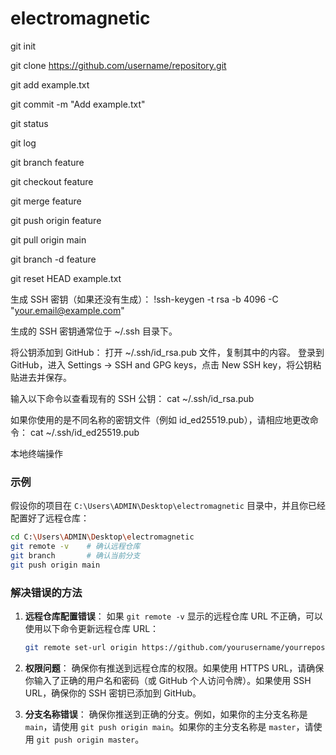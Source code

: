 # electromagnetic
<!-- 初始化仓库 -->
git init

<!-- 克隆仓库 -->
git clone https://github.com/username/repository.git

<!-- 添加文件到暂存区 -->
git add example.txt

<!-- 提交更改 -->
git commit -m "Add example.txt"

<!-- 查看状态 -->
git status

<!-- 查看提交历史 -->
git log

<!-- 创建分支 -->
git branch feature

<!-- 切换分支 -->
git checkout feature

<!-- 合并分支 -->
git merge feature

<!-- 推送到远程仓库 -->
git push origin feature

<!-- 从远程仓库拉取更改 -->
git pull origin main

<!-- 删除分支 -->
git branch -d feature

<!-- 重置暂存区和工作区 -->
git reset HEAD example.txt




生成 SSH 密钥（如果还没有生成）：
!ssh-keygen -t rsa -b 4096 -C "your.email@example.com"

生成的 SSH 密钥通常位于 ~/.ssh 目录下。

将公钥添加到 GitHub：
打开 ~/.ssh/id_rsa.pub 文件，复制其中的内容。
登录到 GitHub，进入 Settings -> SSH and GPG keys，点击 New SSH key，将公钥粘贴进去并保存。


输入以下命令以查看现有的 SSH 公钥：
cat ~/.ssh/id_rsa.pub

如果你使用的是不同名称的密钥文件（例如 id_ed25519.pub），请相应地更改命令：
cat ~/.ssh/id_ed25519.pub


本地终端操作

### 示例
假设你的项目在 `C:\Users\ADMIN\Desktop\electromagnetic` 目录中，并且你已经配置好了远程仓库：

```sh
cd C:\Users\ADMIN\Desktop\electromagnetic
git remote -v    # 确认远程仓库
git branch       # 确认当前分支
git push origin main
```

### 解决错误的方法
1. **远程仓库配置错误**：
   如果 `git remote -v` 显示的远程仓库 URL 不正确，可以使用以下命令更新远程仓库 URL：

   ```sh
   git remote set-url origin https://github.com/yourusername/yourrepository.git
   ```

2. **权限问题**：
   确保你有推送到远程仓库的权限。如果使用 HTTPS URL，请确保你输入了正确的用户名和密码（或 GitHub 个人访问令牌）。如果使用 SSH URL，确保你的 SSH 密钥已添加到 GitHub。

3. **分支名称错误**：
   确保你推送到正确的分支。例如，如果你的主分支名称是 `main`，请使用 `git push origin main`。如果你的主分支名称是 `master`，请使用 `git push origin master`。












